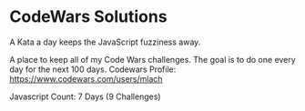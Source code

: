 # CodeWars Solutions
A Kata a day keeps the JavaScript fuzziness away.

A place to keep all of my Code Wars challenges. The goal is to do one every day for the next 100 days. 
Codewars Profile: https://www.codewars.com/users/mlach

Javascript Count: 7 Days (9 Challenges)
